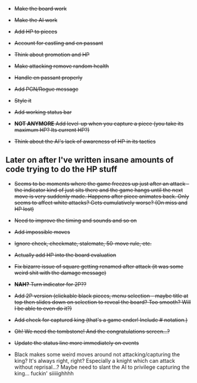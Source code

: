 - ~~Make the board work~~
- ~~Make the AI work~~
- ~~Add HP to pieces~~
- ~~Account for castling and en passant~~
- ~~Think about promotion and HP~~
- ~~Make attacking remove random health~~
- ~~Handle en passant properly~~
- ~~Add PGN/Rogue message~~
- ~~Style it~~
- ~~Add working status bar~~
- ~~__NOT ANYMORE__ Add level-up when you capture a piece (you take its maximum HP? Its current HP?)~~

- ~~Think about the AI's lack of awareness of HP in its tactics~~

## Later on after I've written insane amounts of code trying to do the HP stuff

- ~~Seems to be moments where the game freezes up just after an attack - the indicator kind of just sits there and the game hangs until the next move is very suddenly made. Happens after piece animates back. Only seems to affect white attacks? Gets cumulatively worse? (On miss and HP lost)~~
- ~~Need to improve the timing and sounds and so on~~
- ~~Add impossible moves~~
- ~~Ignore check, checkmate, stalemate, 50-move rule, etc.~~
- ~~Actually add HP into the board evaluation~~
- ~~Fix bizarre issue of square getting renamed after attack (it was some weird shit with the damage message)~~
- ~~__NAH?__ Turn indicator for 2P??~~
- ~~Add 2P version (clickable black pieces, menu selection - maybe title at top then slides down on selection to reveal the board? Too smooth? Will I be able to even do it?)~~
- ~~Add check for captured king (that's a game ender! Include # notation.)~~
- ~~Oh! We need the tombstone! And the congratulations screen...?~~
- ~~Update the status line more immediately on events~~

- Black makes some weird moves around not attacking/capturing the king? It's always right, right? Especially a knight which can attack without reprisal...? Maybe need to slant the AI to privilege capturing the king... fuckin' siiiiighhhh
